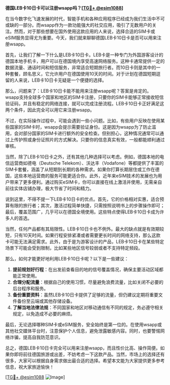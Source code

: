 **德国LEB卡10日卡可以注册wsapp吗？[[TG💪+ @esim1088](https://t.me/s/esim1088)]**

在当今数字化飞速发展的时代，智能手机和各种应用程序已经成为我们生活中不可或缺的一部分。而wsapp作为一款功能强大的社交应用，吸引了无数用户的关注。然而，对于那些想要在国外使用这款应用的人来说，选择合适的SIM卡或eSIM服务显得尤为重要。今天，我们就来聊聊德国LEB卡10日卡是否可以用来注册wsapp。

首先，让我们了解一下什么是LEB卡10日卡。LEB卡是一种专门为外国游客设计的德国本地手机卡，用户可以在德国境内享受高速网络服务。这种卡通常提供一定的数据流量、通话时间和短信服务，非常适合短期旅行者。而10日卡则是其中的一种套餐，顾名思义，它允许用户在德国使用10天的时间。对于计划在德国短期逗留的人来说，LEB卡10日卡无疑是一个便捷的选择。

那么，问题来了：LEB卡10日卡能不能用来注册wsapp呢？答案是肯定的。wsapp支持全球多个国家和地区的SIM卡注册，只要你的SIM卡能够正常接收短信验证码，并且有稳定的网络连接，就可以完成注册流程。LEB卡10日卡正好满足这两个条件，因此完全可以用它来注册wsapp。

不过，在实际操作过程中，可能会遇到一些小问题。比如，有些用户反映在使用某些国家的SIM卡时，wsapp会提示需要验证身份。这是因为wsapp为了防止滥用，会对部分国家的SIM卡进行额外的安全检查。但别担心，这种情况通常可以通过上传护照或身份证照片的方式解决。只要你的信息真实有效，一般都能顺利通过审核。

当然，除了LEB卡10日卡之外，还有其他几种选择可以考虑。例如，德国本地的电信运营商如德电（Deutsche Telekom）、沃达丰（Vodafone）等都提供了丰富的SIM卡套餐，涵盖了从短期到长期的各种需求。如果你打算长期居住或工作在德国，这些本地运营商的服务可能更适合你。此外，近年来eSIM技术的发展也为用户带来了更多便利。通过购买eSIM卡，你可以直接在线上激活并使用，无需亲自前往实体店铺办理，极大节省了时间和精力。

说到这里，不得不提一下LEB卡10日卡的优点。首先，它的价格相对实惠，适合预算有限的旅行者；其次，激活过程简单快捷，只需按照说明书上的步骤操作即可；最后，覆盖范围广，几乎可以在德国全境使用。这些特点使得LEB卡10日卡成为许多人的首选。

当然，任何产品都有其局限性。LEB卡10日卡也不例外。最大的缺点就是有效期较短，只有10天时间。如果行程安排紧凑或者需要更长时间的网络支持，那么这款卡可能无法满足需求。此外，由于是为游客设计的产品，LEB卡10日卡在某些特定场景下可能会受到限制，比如某些地区信号较弱或者不支持特定频段。

那么，如何才能更好地利用LEB卡10日卡呢？以下是一些建议：

1. **提前规划好行程**：在出发前查看目的地的信号覆盖情况，确保主要活动区域都能正常使用。
2. **合理分配流量**：根据自己的使用习惯，尽量避免浪费流量，比如关闭不必要的后台程序和服务。
3. **备份重要资料**：虽然LEB卡10日卡提供了足够的流量，但仍建议定期将重要文件备份至云端或其他存储设备。
4. **了解当地法律法规**：不同国家和地区对移动通信有不同的规定，务必遵守相关规定，以免造成不必要的麻烦。

最后，无论选择哪种SIM卡或eSIM服务，安全始终是第一位的。在使用wsapp或其他社交媒体平台时，注意保护个人信息，避免泄露敏感内容。同时，也要警惕网络诈骗，提高自我防范意识。

总之，德国LEB卡10日卡完全可以用来注册wsapp，而且性价比高、操作简便。如果你即将前往德国旅游或出差，不妨考虑一下这款产品。当然，市场上的选择还有很多，大家可以根据自身需求做出最合适的选择。希望本文能为大家提供更多参考信息，祝大家旅途愉快！

[[TG💪+ @esim1088](https://t.me/s/esim1088) ![Image](https://i.postimg.cc/4NQfJmqS/Snipaste-2025-05-13-00-14-12.png)]